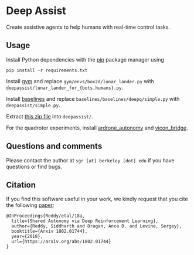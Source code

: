Deep Assist
===========

Create assistive agents to help humans with real-time control tasks.

Usage
-----

Install Python dependencies with the [pip](https://pip.pypa.io/en/stable/installing/) package
manager using

```
pip install -r requirements.txt
```

Install [gym](https://github.com/openai/gym) and replace `gym/envs/box2d/lunar_lander.py` with `deepassist/lunar_lander_for_{bots,humans}.py`.

Install [baselines](https://github.com/openai/baselines) and replace `baselines/baselines/deepq/simple.py` with `deepassist/simple.py`.

Extract [this zip file](https://drive.google.com/file/d/1jeNCyhN7LB4TXmDP8ePnxBeGI3eLyi3m/view?usp=sharing) into `deepassist/`.

For the quadrotor experiments, install [ardrone_autonomy](https://wiki.ros.org/ardrone_autonomy) and [vicon_bridge](https://wiki.ros.org/vicon_bridge).

Questions and comments
----------------------

Please contact the author at `sgr [at] berkeley [dot] edu` if you have questions or find bugs.

Citation
--------
If you find this software useful in your work, we kindly request that you cite the following [paper](https://arxiv.org/abs/1802.01744):

```
@InProceedings{Reddy/etal/18a,
  title={Shared Autonomy via Deep Reinforcement Learning},
  author={Reddy, Siddharth and Dragan, Anca D. and Levine, Sergey},
  booktitle={Arxiv 1802.01744},
  year={2018},
  url={https://arxiv.org/abs/1802.01744}
}
```
